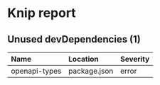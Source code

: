 # Knip report

## Unused devDependencies (1)

| Name          | Location     | Severity |
| :------------ | :----------- | :------- |
| openapi-types | package.json | error    |

